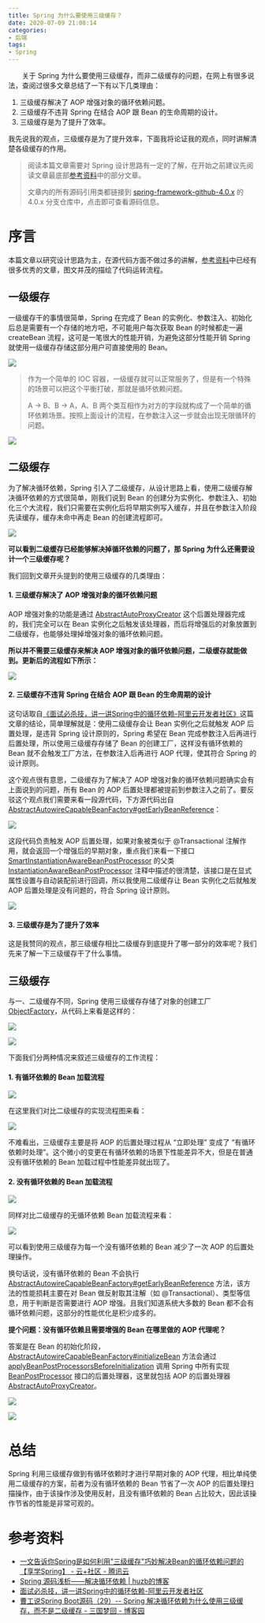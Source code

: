 ```yaml
---
title: Spring 为什么要使用三级缓存？
date: 2020-07-09 21:08:14
categories: 
- 后端
tags: 
- Spring
---
```


&emsp;&emsp;关于 Spring 为什么要使用三级缓存，而非二级缓存的问题，在网上有很多说法，查阅过很多文章总结了一下有以下几类理由：

1. 三级缓存解决了 AOP 增强对象的循环依赖问题。
2. 三级缓存不违背 Spring 在结合 AOP 跟 Bean 的生命周期的设计。
3. 三级缓存是为了提升了效率。

我先说我的观点，三级缓存是为了提升效率，下面我将论证我的观点，同时讲解清楚各级缓存的作用。

> 阅读本篇文章需要对 Spring 设计思路有一定的了解，在开始之前建议先阅读文章最底部[参考资料](#参考资料)中的部分文章。
> 
> 文章内的所有源码引用类都链接到 [spring-framework-github-4.0.x](https://github.com/spring-projects/spring-framework/tree/4.0.x) 的 4.0.x 分支仓库中，点击即可查看源码信息。

# 序言

本篇文章以研究设计思路为主，在源代码方面不做过多的讲解，[参考资料](#参考资料)中已经有很多优秀的文章，图文并茂的描绘了代码运转流程。

## 一级缓存

一级缓存干的事情很简单，Spring 在完成了 Bean 的实例化、参数注入、初始化后总是需要有一个存储的地方吧，不可能用户每次获取 Bean 的时候都走一遍 createBean 流程，这可是一笔很大的性能开销，为避免这部分性能开销 Spring 就使用一级缓存存储这部分用户可直接使用的 Bean。

![](https://resources.chenjianhui.site/20200714150158.png)

> 作为一个简单的 IOC 容器，一级缓存就可以正常服务了，但是有一个特殊的场景可以把这个平衡打破，那就是循环依赖问题。
> 
> A -> B、B -> A，A、B 两个类互相作为对方的字段就构成了一个简单的循环依赖场景。按照上面设计的流程，在参数注入这一步就会出现无限循环的问题。

![](https://resources.chenjianhui.site/20200714151914.png)

## 二级缓存

为了解决循环依赖，Spring 引入了二级缓存，从设计思路上看，使用二级缓存解决循环依赖的方式很简单，刚我们说到 Bean 的创建分为实例化、参数注入、初始化三个大流程，我们只需要在实例化后将早期实例写入缓存，并且在参数注入阶段先读缓存，缓存未命中再走 Bean 的创建流程即可。

![](https://resources.chenjianhui.site/20200714151509.png)

**可以看到二级缓存已经能够解决掉循环依赖的问题了，那 Spring 为什么还需要设计一个三级缓存呢？**

我们回到文章开头提到的使用三级缓存的几类理由：

#### 1. 三级缓存解决了 AOP 增强对象的循环依赖问题

AOP 增强对象的功能是通过 [AbstractAutoProxyCreator](https://github.com/spring-projects/spring-framework/blob/4.0.x/spring-aop/src/main/java/org/springframework/aop/framework/autoproxy/AbstractAutoProxyCreator.java) 这个后置处理器完成的，我们完全可以在 Bean 实例化之后触发该处理器，而后将增强后的对象放置到二级缓存，也能够处理掉增强对象的循环依赖问题。

**所以并不需要三级缓存来解决 AOP 增强对象的循环依赖问题，二级缓存就能做到。更新后的流程如下所示：**

![](https://resources.chenjianhui.site/20200714164141.png)

#### 2. 三级缓存不违背 Spring 在结合 AOP 跟 Bean 的生命周期的设计

这句话取自[《面试必杀技，讲一讲Spring中的循环依赖-阿里云开发者社区》](https://developer.aliyun.com/article/766880)这篇文章的结论，简单理解就是：使用二级缓存会让 Bean 实例化之后就触发 AOP 后置处理，是违背 Spring 设计原则的，Spring 希望在 Bean 完成参数注入后再进行后置处理，所以使用三级缓存存储了 Bean 的创建工厂，这样没有循环依赖的 Bean 就不会触发工厂方法，在参数注入后再进行 AOP 代理，使其符合 Spring 的设计原则。

这个观点很有意思，二级缓存为了解决了 AOP 增强对象的循环依赖问题确实会有上面说到的问题，所有 Bean 的 AOP 后置处理都被提前到参数注入之前了。要反驳这个观点我们需要来看一段源代码，下方源代码出自[AbstractAutowireCapableBeanFactory#getEarlyBeanReference](https://github.com/spring-projects/spring-framework/blob/4.0.x/spring-beans/src/main/java/org/springframework/beans/factory/support/AbstractAutowireCapableBeanFactory.java#L790)：

![](https://resources.chenjianhui.site/20200714160636.png)

这段代码负责触发 AOP 后置处理，如果对象被类似于 @Transactional 注解作用，就会返回一个增强后的早期对象，重点我们来看一下接口 [SmartInstantiationAwareBeanPostProcessor](https://github.com/spring-projects/spring-framework/blob/4.0.x/spring-beans/src/main/java/org/springframework/beans/factory/config/SmartInstantiationAwareBeanPostProcessor.java) 的父类 [InstantiationAwareBeanPostProcessor](https://github.com/spring-projects/spring-framework/blob/4.0.x/spring-beans/src/main/java/org/springframework/beans/factory/config/InstantiationAwareBeanPostProcessor.java) 注释中描述的很清楚，该接口是在显式属性设置与自动装配前进行回调，所以我使用二级缓存让 Bean 实例化之后就触发 AOP 后置处理是没有问题的，符合 Spring 设计原则。

![](https://resources.chenjianhui.site/20200714160522.png)

#### 3. 三级缓存是为了提升了效率

这是我赞同的观点，那三级缓存相比二级缓存到底提升了哪一部分的效率呢？我们先来了解一下三级缓存干了什么事情。

## 三级缓存

与一、二级缓存不同，Spring 使用三级缓存存储了对象的创建工厂 [ObjectFactory](https://github.com/spring-projects/spring-framework/blob/4.0.x/spring-beans/src/main/java/org/springframework/beans/factory/ObjectFactory.java)，从代码上来看是这样的：

![](https://resources.chenjianhui.site/20200714162428.png)

![](https://resources.chenjianhui.site/20200714162432.png)

下面我们分两种情况来叙述三级缓存的工作流程：

#### 1. 有循环依赖的 Bean 加载流程

![](https://resources.chenjianhui.site/20200714170847.png)

在这里我们对比二级缓存的实现流程图来看：

![](https://resources.chenjianhui.site/20200714164141.png)

不难看出，三级缓存主要是将 AOP 的后置处理过程从 “立即处理” 变成了 “有循环依赖时处理”。这个微小的变更在有循环依赖的场景下性能差异不大，但是在普通没有循环依赖的 Bean 加载过程中性能差异就出现了。

#### 2. 没有循环依赖的 Bean 加载流程

![](https://resources.chenjianhui.site/20200714175142.png)

同样对比二级缓存的无循环依赖 Bean 加载流程来看：

![](https://resources.chenjianhui.site/20200714175132.png)

可以看到使用三级缓存为每一个没有循环依赖的 Bean 减少了一次 AOP 的后置处理操作。

换句话说，没有循环依赖的 Bean 不会执行 [AbstractAutowireCapableBeanFactory#getEarlyBeanReference](https://github.com/spring-projects/spring-framework/blob/4.0.x/spring-beans/src/main/java/org/springframework/beans/factory/support/AbstractAutowireCapableBeanFactory.java#L790) 方法，该方法的性能损耗主要在对 Bean 做反射取其注解（如 @Transactional）、类型等信息，用于判断是否需要进行 AOP 增强。且我们知道系统大多数的 Bean 都不会有循环依赖问题，这部分的性能优化是积少成多的。

**提个问题：没有循环依赖且需要增强的 Bean 在哪里做的 AOP 代理呢？**

答案是在 Bean 的初始化阶段，[AbstractAutowireCapableBeanFactory#initializeBean](https://github.com/spring-projects/spring-framework/blob/4.0.x/spring-beans/src/main/java/org/springframework/beans/factory/support/AbstractAutowireCapableBeanFactory.java#L1513) 方法会通过 [applyBeanPostProcessorsBeforeInitialization](https://github.com/spring-projects/spring-framework/blob/4.0.x/spring-beans/src/main/java/org/springframework/beans/factory/support/AbstractAutowireCapableBeanFactory.java#L400) 调用 Spring 中所有实现 [BeanPostProcessor](https://github.com/spring-projects/spring-framework/blob/4.0.x/spring-beans/src/main/java/org/springframework/beans/factory/config/BeanPostProcessor.java) 接口的后置处理器，这里就包括 AOP 的后置处理器 [AbstractAutoProxyCreator](https://github.com/spring-projects/spring-framework/blob/4.0.x/spring-aop/src/main/java/org/springframework/aop/framework/autoproxy/AbstractAutoProxyCreator.java)。

![](https://resources.chenjianhui.site/20200714173151.png)

![](https://resources.chenjianhui.site/20200714173448.png)

# 总结

Spring 利用三级缓存做到有循环依赖时才进行早期对象的 AOP 代理，相比单纯使用二级缓存的方案，前者为没有循环依赖的 Bean 节省了一次 AOP 的后置处理扫描操作，由于该操作涉及使用反射，且没有循环依赖的 Bean 占比较大，因此该操作节省的性能是非常可观的。


# 参考资料

* [一文告诉你Spring是如何利用"三级缓存"巧妙解决Bean的循环依赖问题的【享学Spring】 - 云+社区 - 腾讯云](https://cloud.tencent.com/developer/article/1497692)
* [Spring 源码浅析——解决循环依赖 | huzb的博客](https://huzb.me/2019/03/11/Spring%E6%BA%90%E7%A0%81%E6%B5%85%E6%9E%90%E2%80%94%E2%80%94%E8%A7%A3%E5%86%B3%E5%BE%AA%E7%8E%AF%E4%BE%9D%E8%B5%96/)
* [面试必杀技，讲一讲Spring中的循环依赖-阿里云开发者社区](https://developer.aliyun.com/article/766880)
* [曹工说Spring Boot源码（29）-- Spring 解决循环依赖为什么使用三级缓存，而不是二级缓存 - 三国梦回 - 博客园](https://www.cnblogs.com/grey-wolf/p/13034371.html)
